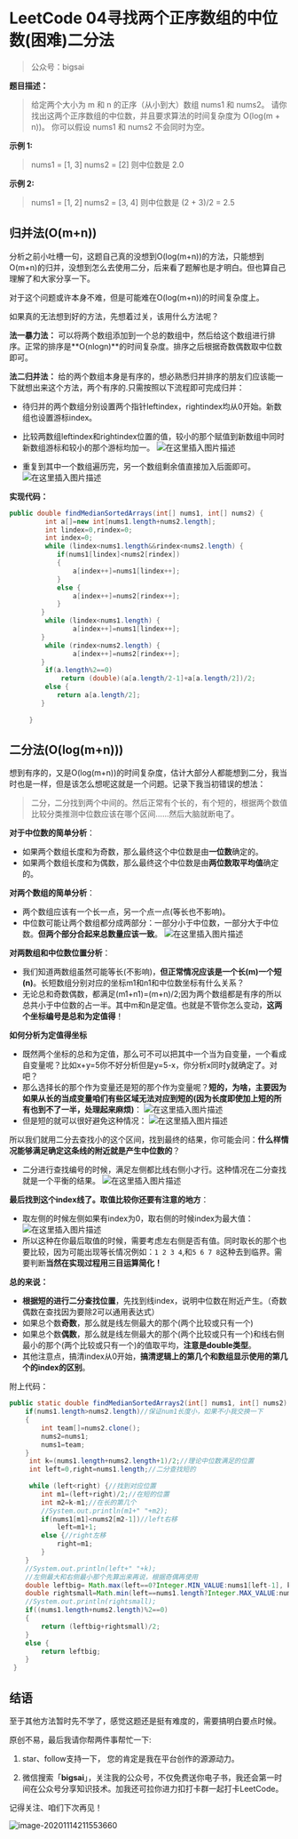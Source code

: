 # LeetCode 04寻找两个正序数组的中位数(困难)二分法

>公众号：bigsai

**题目描述：**
>给定两个大小为 m 和 n 的正序（从小到大）数组 nums1 和 nums2。
>请你找出这两个正序数组的中位数，并且要求算法的时间复杂度为 O(log(m + n))。
>你可以假设 nums1 和 nums2 不会同时为空。


**示例 1:**
>nums1 = [1, 3]
>nums2 = [2]
>则中位数是 2.0

**示例 2:**
>nums1 = [1, 2]
>nums2 = [3, 4]
>则中位数是 (2 + 3)/2 = 2.5

## 归并法(O(m+n))
分析之前小吐槽一句，这题自己真的没想到O(log(m+n))的方法，只能想到O(m+n)的归并，没想到怎么去使用二分，后来看了题解也是才明白。但也算自己理解了和大家分享一下。

对于这个问题或许本身不难，但是可能难在O(log(m+n))的时间复杂度上。

如果真的无法想到好的方法，先想着过关，该用什么方法呢？

**法一暴力法：**
可以将两个数组添加到一个总的数组中，然后给这个数组进行排序。正常的排序是**O(nlogn)**的时间复杂度。排序之后根据奇数偶数取中位数即可。

**法二归并法：**
给的两个数组本身是有序的，想必熟悉归并排序的朋友们应该能一下就想出来这个方法，两个有序的.只需按照以下流程即可完成归并：
- 待归并的两个数组分别设置两个指针leftindex，rightindex均从0开始。新数组也设置游标index。
- 比较两数组leftindex和rightindex位置的值，较小的那个赋值到新数组中同时新数组游标和较小的那个游标均加一。
![在这里插入图片描述](https://img-blog.csdnimg.cn/20200809175822685.png?x-oss-process=image/watermark,type_ZmFuZ3poZW5naGVpdGk,shadow_10,text_aHR0cHM6Ly9ibG9nLmNzZG4ubmV0L3FxXzQwNjkzMTcx,size_1,color_FFFFFF,t_70)

- 重复到其中一个数组遍历完，另一个数组剩余值直接加入后面即可。
![在这里插入图片描述](https://img-blog.csdnimg.cn/20200809180028805.png?x-oss-process=image/watermark,type_ZmFuZ3poZW5naGVpdGk,shadow_10,text_aHR0cHM6Ly9ibG9nLmNzZG4ubmV0L3FxXzQwNjkzMTcx,size_1,color_FFFFFF,t_70)

**实现代码：**

```java
public double findMedianSortedArrays(int[] nums1, int[] nums2) {
		 int a[]=new int[nums1.length+nums2.length];
		 int lindex=0,rindex=0;
		 int index=0;
		 while (lindex<nums1.length&&rindex<nums2.length) {
			if(nums1[lindex]<nums2[rindex])
			{
				a[index++]=nums1[lindex++];
			}
			else {
				a[index++]=nums2[rindex++];
			}
		}
		 while (lindex<nums1.length) {
				a[index++]=nums1[lindex++];
		}
		 while (rindex<nums2.length) {
				a[index++]=nums2[rindex++];
		}
		 if(a.length%2==0)
			 return (double)(a[a.length/2-1]+a[a.length/2])/2;
		 else {
			return a[a.length/2];
		}
		 
	 }
```



## 二分法(O(log(m+n)))

想到有序的，又是O(log(m+n))的时间复杂度，估计大部分人都能想到二分，我当时也是一样，但是该怎么想呢这就是一个问题。记录下我当初错误的想法：
>二分，二分找到两个中间的。然后正常有个长的，有个短的，根据两个数值比较分类推测中位数应该在哪个区间……然后大脑就断电了。

**对于中位数的简单分析**：
- 如果两个数组长度和为奇数，那么最终这个中位数是由**一位数**确定的。
- 如果两个数组长度和为偶数，那么最终这个中位数是由**两位数取平均值**确定的。

**对两个数组的简单分析**：
- 两个数组应该有一个长一点，另一个点一点(等长也不影响)。
- 中位数可能让两个数组都分成两部分：一部分小于中位数，一部分大于中位数。**但两个部分合起来总数量应该一致**。
![在这里插入图片描述](https://img-blog.csdnimg.cn/20200809195634325.png?x-oss-process=image/watermark,type_ZmFuZ3poZW5naGVpdGk,shadow_10,text_aHR0cHM6Ly9ibG9nLmNzZG4ubmV0L3FxXzQwNjkzMTcx,size_16,color_FFFFFF,t_70)

**对两数组和中位数位置分析**：
- 我们知道两数组虽然可能等长(不影响)，**但正常情况应该是一个长(m)一个短(n)**。长短数组分别对应的坐标m1和n1和中位数坐标有什么关系？
- 无论总和奇数偶数，都满足(m1+n1)=(m+n)/2;因为两个数组都是有序的所以总共小于中位数的占一半。其中m和n是定值。也就是不管你怎么变动，**这两个坐标编号是总和为定值得**！

**如何分析为定值得坐标**
- 既然两个坐标的总和为定值，那么可不可以把其中一个当为自变量，一个看成自变量呢？比如x+y=5你不好分析但是y=5-x，你分析x同时y就确定了。对吧？
- 那么选择长的那个作为变量还是短的那个作为变量呢？**短的，为啥，主要因为如果从长的当成变量咱们有些区域无法对应到短的(因为长度即使加上短的所有也到不了一半，处理起来麻烦)**：
![在这里插入图片描述](https://img-blog.csdnimg.cn/202008092016389.png?x-oss-process=image/watermark,type_ZmFuZ3poZW5naGVpdGk,shadow_10,text_aHR0cHM6Ly9ibG9nLmNzZG4ubmV0L3FxXzQwNjkzMTcx,size_1,color_FFFFFF,t_70)
- 但是短的就可以很好避免这种情况：
![在这里插入图片描述](https://img-blog.csdnimg.cn/20200809202452204.png?x-oss-process=image/watermark,type_ZmFuZ3poZW5naGVpdGk,shadow_10,text_aHR0cHM6Ly9ibG9nLmNzZG4ubmV0L3FxXzQwNjkzMTcx,size_1,color_FFFFFF,t_70)

所以我们就用二分去查找小的这个区间，找到最终的结果，你可能会问：**什么样情况能够满足确定这条线的附近就是产生中位数的**？
- 二分进行查找编号的时候，满足左侧都比线右侧小才行。这种情况在二分查找就是一个平衡的结果。
![在这里插入图片描述](https://img-blog.csdnimg.cn/20200809203823189.png?x-oss-process=image/watermark,type_ZmFuZ3poZW5naGVpdGk,shadow_10,text_aHR0cHM6Ly9ibG9nLmNzZG4ubmV0L3FxXzQwNjkzMTcx,size_1,color_FFFFFF,t_70)


**最后找到这个index线了。取值比较你还要有注意的地方**：
- 取左侧的时候左侧如果有index为0，取右侧的时候index为最大值：
![在这里插入图片描述](https://img-blog.csdnimg.cn/20200809204559299.png?x-oss-process=image/watermark,type_ZmFuZ3poZW5naGVpdGk,shadow_10,text_aHR0cHM6Ly9ibG9nLmNzZG4ubmV0L3FxXzQwNjkzMTcx,size_1,color_FFFFFF,t_70)
- 所以这种在你最后取值的时候，需要考虑左右侧是否有值。同时取长的那个也要比较，因为可能出现等长情况例如：`1 2 3 4`,和`5 6 7 8`这种去到临界。需要判断**当然在实现过程用三目运算简化！**



**总的来说：**
- **根据短的进行二分查找位置**，先找到线index，说明中位数在附近产生。（奇数偶数在查找因为要除2可以通用表达式）
- 如果总个数**奇数**，那么就是线左侧最大的那个(两个比较或只有一个)
- 如果总个数**偶数**，那么就是线左侧最大的那个(两个比较或只有一个)和线右侧最小的那个(两个比较或只有一个)的值取平均，**注意是double类型**。
- 其他注意点，搞清index从0开始，**搞清逻辑上的第几个和数组显示使用的第几个的index的区别**。

附上代码：

```java
public static double findMedianSortedArrays2(int[] nums1, int[] nums2) {
	if(nums1.length>nums2.length)//保证num1长度小，如果不小我交换一下
	{
		int team[]=nums2.clone();
		nums2=nums1;
		nums1=team;
	}	
	 int k=(nums1.length+nums2.length+1)/2;//理论中位数满足的位置
	 int left=0,right=nums1.length;//二分查找短的
	 
	 while (left<right) {//找到对应位置
		int m1=(left+right)/2;//在短的位置
		int m2=k-m1;//在长的第几个
		//System.out.println(m1+" "+m2);
		if(nums1[m1]<nums2[m2-1])//left右移
			left=m1+1;
		else {//right左移
			right=m1;
		}
	}
	//System.out.println(left+" "+k);
	//左侧最大和右侧最小那个先算出来再说，根据奇偶再使用
	double leftbig= Math.max(left==0?Integer.MIN_VALUE:nums1[left-1], k-left==0?Integer.MIN_VALUE:nums2[k-left-1]);
	double rightsmall=Math.min(left==nums1.length?Integer.MAX_VALUE:nums1[left],k-left==nums2.length?Integer.MAX_VALUE:nums2[k-left]);
	//System.out.println(rightsmall);
	if((nums1.length+nums2.length)%2==0)
	{
		return (leftbig+rightsmall)/2;
	}
	else {
		return leftbig;
	}		
 }
```


## 结语
至于其他方法暂时先不学了，感觉这题还是挺有难度的，需要搞明白要点时候。

原创不易，最后我请你帮两件事帮忙一下:

1. star、follow支持一下， 您的肯定是我在平台创作的源源动力。

2. 微信搜索「**bigsai**」，关注我的公众号，不仅免费送你电子书，我还会第一时间在公众号分享知识技术。加我还可拉你进力扣打卡群一起打卡LeetCode。

记得关注、咱们下次再见！

![image-20201114211553660](https://bigsai.oss-cn-shanghai.aliyuncs.com/img/image-20201114211553660.png)


